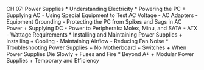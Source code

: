 CH 07: Power Supplies
    * Understanding Electricity
    * Powering the PC
        + Supplying AC
          - Using Special Equipment to Test AC Voltage
          - AC Adapters
          - Equipment Grounding
          - Protecting the PC from Spikes and Sags in AC Power
        + Supplying DC
          - Power to Peripherals: Molex, Minu, and SATA
          - ATX
          - Wattage Requirements
    * Installing and Maintaining Power Supplies
        + Installing
        + Cooling
          - Maintaining Airflow
          - Reducing Fan Noise
    * Troubleshooting Power Supplies
        + No Motherboard
        + Switches
        + When Power Supplies Die Slowly
        + Fuses and Fire
    * Beyond A+
        + Modular Power Supplies
        + Temporary and Efficiency
        